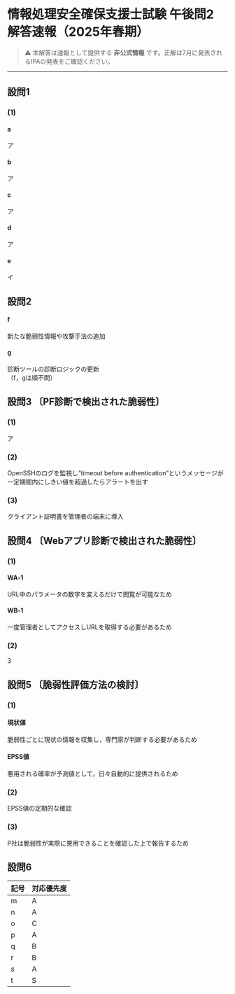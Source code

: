 # 情報処理安全確保支援士試験 午後問2 解答速報（2025年春期）

> ⚠️ 本解答は速報として提供する **非公式情報** です。正解は7月に発表されるIPAの発表をご確認ください。

---

## 設問1  
### (1)  
#### a  
ア  
#### b  
ア  
#### c  
ア  
#### d  
ア  
#### e  
イ  

## 設問2  
#### f  
新たな脆弱性情報や攻撃手法の追加
#### g  
診断ツールの診断ロジックの更新  
（f，gは順不問）

## 設問3 〔PF診断で検出された脆弱性〕
### (1)  
ア  
### (2)  
OpenSSHのログを監視し“timeout before authentication”というメッセージが一定期間内にしきい値を超過したらアラートを出す
### (3)  
クライアント証明書を管理者の端末に導入  

## 設問4 〔Webアプリ診断で検出された脆弱性〕
### (1)  
#### WA‑1  
URL中のパラメータの数字を変えるだけで閲覧が可能なため
#### WB‑1  
一度管理者としてアクセスしURLを取得する必要があるため
### (2)  
3  

## 設問5 〔脆弱性評価方法の検討〕
### (1)  
#### 現状値  
脆弱性ごとに現状の情報を収集し，専門家が判断する必要があるため  
#### EPSS値  
悪用される確率が予測値として，日々自動的に提供されるため  
### (2)  
EPSS値の定期的な確認  
### (3)  
P社は脆弱性が実際に悪用できることを確認した上で報告するため  

## 設問6 

| 記号 | 対応優先度 |
|------|------------|
| m | A |
| n | A |
| o | C |
| p | A |
| q | B |
| r | B |
| s | A |
| t | S |

